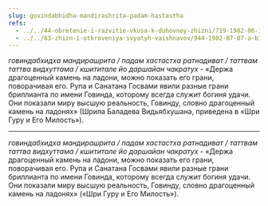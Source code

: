 ```yaml
---
slug: govindabhidha-mandirashrita-padam-hastastha
refs:
  - ../../44-obretenie-i-razvitie-vkusa-k-duhovnoy-zhizni/719-1982-06-19-b2-vajshnavy-nikogda-ne-schitayut-sebya-osvobodivshimisya-ot-aparadh-i-anarth.md
  - ../../63-zhizn-i-otkroveniya-svyatyh-vaishnavov/944-1982-07-07-a-b1-b3-zhizn-sanatany-gosvami.md
---
```


*говиндабхидха мандирашрита / падам хастастха ратнадиват / таттвам таттва видхуттама / кшититале йо даршайан чакратух* - «Держа драгоценный камень на ладони, можно показать его грани, поворачивая его. Рупа и Санатана Госвами явили разные грани бриллианта по имени Говинда, которому всегда служит богиня удачи. Они показали миру высшую реальность, Говинду, словно драгоценный камень на ладонях» (Шрила Баладева Видьябхушана, приведена в «Шри Гуру и Его Милость»).

---

*говиндабхидха мандирашрита / падам хастастха ратнадиват / таттвам таттва видхуттама / кшититале йо даршайан чакратух* - «Держа драгоценный камень на ладони, можно показать его грани, поворачивая его. Рупа и Санатана Госвами явили разные грани бриллианта по имени Говинда, которому всегда служит богиня удачи. Они показали миру высшую реальность, Говинду, словно драгоценный камень на ладонях» («Шри Гуру и Его Милость»).
